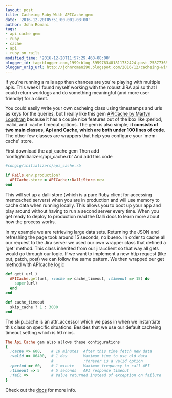 ```yaml
---
layout: post
title: Cacheing Ruby With APICache gem
date: '2016-12-20T05:51:00.001-08:00'
author: John Romani
tags:
- api cache gem
- ruby
- cache
- api
- ruby on rails
modified_time: '2016-12-20T11:57:29.460-08:00'
blogger_id: tag:blogger.com,1999:blog-5959763481811732424.post-2587736556669433082
blogger_orig_url: http://johnromani90.blogspot.com/2016/12/cacheing-with-apicache-gem.html
---
```


If you're running a rails app then chances are you're playing with multiple apis. This week I found myself working with the robust JIRA api so that I could return worklogs and do something meaningful (and more user friendly) for a client.

You could easily write your own cacheing class using timestamps and urls as keys for the queries, but I really like this gem [APICache by Martyn Loughran](https://github.com/mloughran/api_cache) because it has a couple nice features out of the box like :period, :valid, and :cache timeout options. The gem is also simple; __it consists of two main classes, Api and Cache, which are both under 100 lines of code__. The other few classes are wrappers that help you configure your 'mem-cache' store.

First download the api_cache gem Then add 'config/initializers/api_cache.rb' And add this code 

```ruby
#congig/initializers/api_cache.rb

if Rails.env.production?
  APICache.store = APICache::DalliStore.new
end
```

This will set up a dalli store (which is a pure Ruby client for accessing memcached servers) when you are in production and will use memory to cache data when running locally. This allows you to boot up your app and play around without having to run a second server every time. When you get ready to deploy to production read the Dalli docs to learn more about how the process works.

In my example we are retrieving large data sets. Returning the JSON and refreshing the page took around 15 seconds, no bueno. In order to cache all our request to the Jira server we used our own wrapper class that defined a 'get' method. This class inherited from our jira::client so that way all gets would go through our logic. If we want to implement a new http request (like put, patch, post) we can follow the same pattern. We then wrapped our get method with APIcache logic 

```ruby
def get( url )
  APICache.get(url, :cache => cache_timeout, :timeout => 15) do
    super(url)
  end
end

def cache_timeout
  skip_cache ? 1 : 3000
end
```

The skip_cache is an attr_accessor which we pass in when we instantiate this class on specific situations. Besides that we use our default cacheing timeout setting which is 50 mins. 

```ruby
The Api Cache gem also allows these configurations 
{
  :cache => 600,    # 10 minutes  After this time fetch new data
  :valid => 86400,  # 1 day       Maximum time to use old data
                    #             :forever is a valid option
  :period => 60,    # 1 minute    Maximum frequency to call API
  :timeout => 5     # 5 seconds   API response timeout
  :fail =>          # Value returned instead of exception on failure
}
```

Check out the [docs](https://github.com/mloughran/api_cache) for more info.